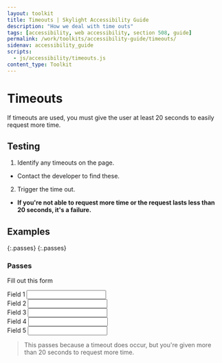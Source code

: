 ```yaml
---
layout: toolkit
title: Timeouts | Skylight Accessibility Guide
description: "How we deal with time outs"
tags: [accessibility, web accessibility, section 508, guide]
permalink: /work/toolkits/accessibility-guide/timeouts/
sidenav: accessibility_guide
scripts:
  - js/accessibility/timeouts.js
content_type: Toolkit
---
```


# Timeouts

If timeouts are used, you must give the user at least 20 seconds to easily request more time.

## Testing

1. Identify any timeouts on the page.
  * Contact the developer to find these.
2. Trigger the time out.
  * **If you're not able to request more time or the request lasts less than 20 seconds, it's a failure.**

## Examples

{:.passes}
{:.passes}
### Passes

Fill out this form

<form id="pForm">
  <div class="form-group col-sm-5">
    <label for="t1">Field 1</label>
    <input class="form-control" type="text" id="t1">
  </div>
  <div class="form-group col-sm-5">
    <label for="t2">Field 2</label>
    <input class="form-control" type="text" id="t2">
  </div>
  <div class="form-group col-sm-5">
    <label for="t3">Field 3</label>
    <input class="form-control" type="text" id="t3">
  </div>
  <div class="form-group col-sm-5">
    <label for="t4">Field 4</label>
    <input class="form-control" type="text" id="t4">
  </div>
  <div class="form-group col-sm-5">
    <label for="t5">Field 5</label>
    <input class="form-control" type="text" id="t5">
  </div>
</form>

> This passes because a timeout does occur, but you're given more than 20 seconds to request more time.
